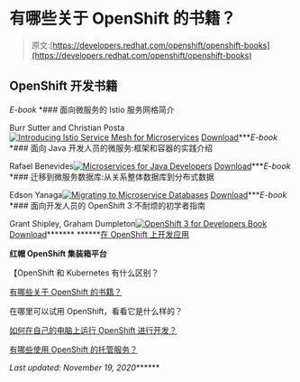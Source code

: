 # 有哪些关于 OpenShift 的书籍？

> 原文:[https://developers.redhat.com/openshift/openshift-books](https://developers.redhat.com/openshift/openshift-books)

## OpenShift 开发书籍

*E-book* *### 面向微服务的 Istio 服务网格简介

Burr Sutter and Christian Posta[![Introducing Istio Service Mesh for Microservices](../Images/2518351134d33c59d98519c108d861ec.png)](/sites/default/files/cover-image/2019-04/istio-service-mesh-microservices.png) [Download](/e-books/introducing-istio-service-mesh-microservices)****E-book* *### 面向 Java 开发人员的微服务:框架和容器的实践介绍

Rafael Benevides[![Microservices for Java Developers](../Images/5f6c25cbff89484fd7096eb1991d8929.png)](/sites/default/files/microservices-for-java-developers.png) [Download](/e-books/microservices-java-developers-hands-introduction-frameworks-and-containers-old)****E-book* *### 迁移到微服务数据库:从关系整体数据库到分布式数据

Edson Yanaga[![Migrating to Microservice Databases](../Images/da25b53673937f05949e606c7313d792.png)](/sites/default/files/migrating-to-microservice-databases.png) [Download](/e-books/migrating-microservice-databases-relational-monolith-distributed-data)****E-book* *### 面向开发人员的 OpenShift 3:不耐烦的初学者指南

Grant Shipley, Graham Dumpleton[![OpenShift 3 for Developers Book](../Images/d6442ed535637de6d34b0f388fabf4e9.png)](/sites/default/files/thumbnail_openshift_for_developers_oreilly.png) [Download](/e-books/openshift-developers-guide-impatient-beginners-old)******* ******[在 OpenShift 上开发应用](https://developers.redhat.com/openshift)

**红帽 OpenShift 集装箱平台**

【OpenShift 和 Kubernetes 有什么区别？

[有哪些关于 OpenShift 的书籍？](https://developers.redhat.com/openshift/openshift-books/)

在哪里可以试用 OpenShift，看看它是什么样的？

[如何在自己的电脑上运行 OpenShift 进行开发？](https://developers.redhat.com/openshift/local-openshift/)

[有哪些使用 OpenShift 的托管服务？](https://developers.redhat.com/openshift/hosting-openshift/)

*Last updated: November 19, 2020*******